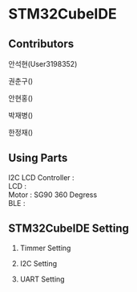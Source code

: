# STM32CubeIDE

## Contributors
안석현(User3198352)


권춘구()


안현홍()


박재병()


한정재()


## Using Parts
I2C LCD Controller :     
LCD :      
Motor : SG90 360 Degress    
BLE :      


## STM32CubeIDE Setting
1. Timmer Setting


2. I2C Setting    


3. UART Setting    

